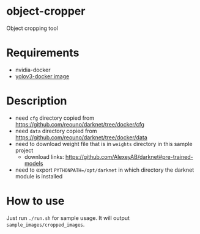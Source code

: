 # object-cropper
Object cropping tool

# Requirements

- nvidia-docker
- [yolov3-docker image](https://github.com/reouno/yolov3-docker)

# Description

- need `cfg` directory copied from https://github.com/reouno/darknet/tree/docker/cfg
- need `data` directory copied from https://github.com/reouno/darknet/tree/docker/data
- need to download weight file that is in `weights` directory in this sample project
  - download links: https://github.com/AlexeyAB/darknet#pre-trained-models
- need to export `PYTHONPATH=/opt/darknet` in which directory the darknet module is installed

# How to use

Just run `./run.sh` for sample usage. It will output `sample_images/cropped_images`.
